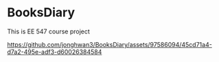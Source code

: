 # BooksDiary
This is EE 547 course project


https://github.com/jonghwan3/BooksDiary/assets/97586094/45cd71a4-d7a2-495e-adf3-d60026384584

